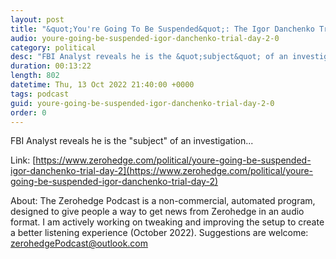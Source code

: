 ```yaml
---
layout: post
title: "&quot;You're Going To Be Suspended&quot;: The Igor Danchenko Trial - Day 2"
audio: youre-going-be-suspended-igor-danchenko-trial-day-2-0
category: political
desc: "FBI Analyst reveals he is the &quot;subject&quot; of an investigation..."
duration: 00:13:22
length: 802
datetime: Thu, 13 Oct 2022 21:40:00 +0000
tags: podcast
guid: youre-going-be-suspended-igor-danchenko-trial-day-2-0
order: 0
---
```

FBI Analyst reveals he is the &quot;subject&quot; of an investigation...

Link: [https://www.zerohedge.com/political/youre-going-be-suspended-igor-danchenko-trial-day-2](https://www.zerohedge.com/political/youre-going-be-suspended-igor-danchenko-trial-day-2)

About: The Zerohedge Podcast is a non-commercial, automated program, designed to give people a way to get news from Zerohedge in an audio format.  I am actively working on tweaking and improving the setup to create a better listening experience (October 2022).  Suggestions are welcome: [zerohedgePodcast@outlook.com](mailto:zerohedgePodcast@outlook.com)